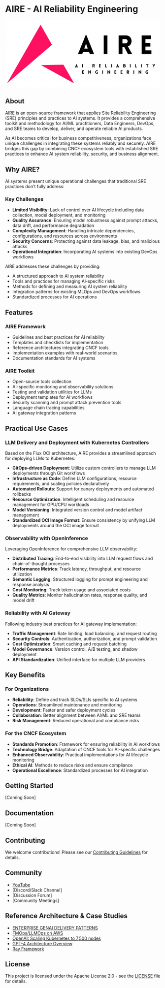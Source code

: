 # AIRE - AI Reliability Engineering

<p align="center">
  <img src="/air.png" alt="AIRE Logo" />
</p>

## About

AIRE is an open-source framework that applies Site Reliability Engineering (SRE) principles and practices to AI systems. It provides a comprehensive toolkit and methodology for AI/ML practitioners, Data Engineers, DevOps, and SRE teams to develop, deliver, and operate reliable AI products.

As AI becomes critical for business competitiveness, organizations face unique challenges in integrating these systems reliably and securely. AIRE bridges this gap by combining CNCF ecosystem tools with established SRE practices to enhance AI system reliability, security, and business alignment.

## Why AIRE?

AI systems present unique operational challenges that traditional SRE practices don't fully address:

### Key Challenges
- **Limited Visibility**: Lack of control over AI lifecycle including data collection, model deployment, and monitoring
- **Quality Assurance**: Ensuring model robustness against prompt attacks, data drift, and performance degradation
- **Complexity Management**: Handling intricate dependencies, configurations, and resources across environments
- **Security Concerns**: Protecting against data leakage, bias, and malicious attacks
- **Operational Integration**: Incorporating AI systems into existing DevOps workflows

AIRE addresses these challenges by providing:
- A structured approach to AI system reliability
- Tools and practices for managing AI-specific risks
- Methods for defining and measuring AI system reliability
- Integration patterns for existing MLOps and DevOps workflows
- Standardized processes for AI operations

## Features

### AIRE Framework
- Guidelines and best practices for AI reliability
- Templates and checklists for implementation
- Reference architectures integrating CNCF tools
- Implementation examples with real-world scenarios
- Documentation standards for AI systems

### AIRE Toolkit
- Open-source tools collection
- AI-specific monitoring and observability solutions
- Testing and validation utilities for LLMs
- Deployment templates for AI workflows
- Security scanning and prompt attack prevention tools
- Language chain tracing capabilities
- AI gateway integration patterns

## Practical Use Cases

### LLM Delivery and Deployment with Kubernetes Controllers
Based on the Flux OCI architecture, AIRE provides a streamlined approach for deploying LLMs to Kubernetes:
- **GitOps-driven Deployment**: Utilize custom controllers to manage LLM deployments through Git workflows
- **Infrastructure as Code**: Define LLM configurations, resource requirements, and scaling policies declaratively
- **Automated Rollouts**: Support for canary deployments and automated rollbacks
- **Resource Optimization**: Intelligent scheduling and resource management for GPU/CPU workloads
- **Model Versioning**: Integrated version control and model artifact management
- **Standardized OCI Image Format**: Ensure consistency by unifying LLM deployments around the OCI image format

### Observability with OpenInference
Leveraging OpenInference for comprehensive LLM observability:
- **Distributed Tracing**: End-to-end visibility into LLM request flows and chain-of-thought processes
- **Performance Metrics**: Track latency, throughput, and resource utilization
- **Semantic Logging**: Structured logging for prompt engineering and response analysis
- **Cost Monitoring**: Track token usage and associated costs
- **Quality Metrics**: Monitor hallucination rates, response quality, and model drift

### Reliability with AI Gateway
Following industry best practices for AI gateway implementation:
- **Traffic Management**: Rate limiting, load balancing, and request routing
- **Security Controls**: Authentication, authorization, and prompt validation
- **Cost Optimization**: Smart caching and request batching
- **Model Governance**: Version control, A/B testing, and shadow deployment
- **API Standardization**: Unified interface for multiple LLM providers

## Key Benefits

### For Organizations
- **Reliability**: Define and track SLOs/SLIs specific to AI systems
- **Operations**: Streamlined maintenance and monitoring
- **Development**: Faster and safer deployment cycles
- **Collaboration**: Better alignment between AI/ML and SRE teams
- **Risk Management**: Reduced operational and compliance risks

### For the CNCF Ecosystem
- **Standards Promotion**: Framework for ensuring reliability in AI workflows
- **Technology Bridge**: Adaptation of CNCF tools for AI-specific challenges
- **Enhanced Observability**: Practical implementations for AI lifecycle monitoring
- **Ethical AI**: Methods to reduce risks and ensure compliance
- **Operational Excellence**: Standardized processes for AI integration

## Getting Started

[Coming Soon]

## Documentation

[Coming Soon]

## Contributing

We welcome contributions! Please see our [Contributing Guidelines](CONTRIBUTING.md) for details.

## Community
- [YouTube](https://youtu.be/Ef6JUVLWPwU)
- [Discord/Slack Channel]
- [Discussion Forum]
- [Community Meetings]

## Reference Architecture & Case Studies
- [ENTERPRISE GENAI DELIVERY PATTERNS](https://itrevolution.com/product/enterprise-gen-ai-delivery-patterns)
- [FMOps/LLMOps on AWS](https://aws.amazon.com/blogs/machine-learning/fmops-llmops-operationalize-generative-ai-and-differences-with-mlops/)
- [OpenAI: Scaling Kubernetes to 7,500 nodes](https://openai.com/research/scaling-kubernetes-to-7500-nodes)
- [GPT-4 Architecture Overview](https://www.semianalysis.com/p/gpt-4-architecture-infrastructure)
- [Ray Framework](https://assets.ctfassets.net/bguokct8bxgd/26Vuu2NJLVnWkX4TkalSmB/fbc74da45885ca8e5048583f8a7e9d25/Ray_OSS_Datasheet_-_Final.pdf)

## License

This project is licensed under the Apache License 2.0 - see the [LICENSE](LICENSE) file for details.

